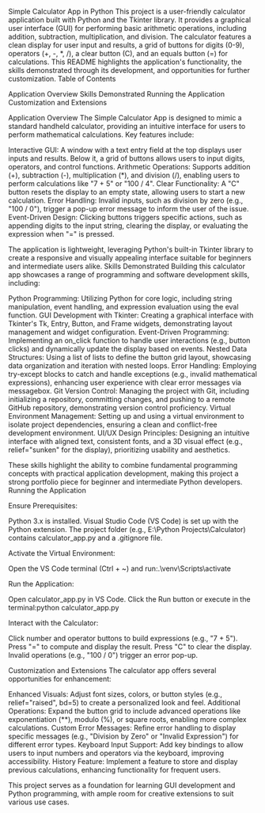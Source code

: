 Simple Calculator App in Python
This project is a user-friendly calculator application built with Python and the Tkinter library. It provides a graphical user interface (GUI) for performing basic arithmetic operations, including addition, subtraction, multiplication, and division. The calculator features a clean display for user input and results, a grid of buttons for digits (0-9), operators (+, -, *, /), a clear button (C), and an equals button (=) for calculations. This README highlights the application's functionality, the skills demonstrated through its development, and opportunities for further customization.
Table of Contents

Application Overview
Skills Demonstrated
Running the Application
Customization and Extensions

Application Overview
The Simple Calculator App is designed to mimic a standard handheld calculator, providing an intuitive interface for users to perform mathematical calculations. Key features include:

Interactive GUI: A window with a text entry field at the top displays user inputs and results. Below it, a grid of buttons allows users to input digits, operators, and control functions.
Arithmetic Operations: Supports addition (+), subtraction (-), multiplication (*), and division (/), enabling users to perform calculations like "7 + 5" or "100 / 4".
Clear Functionality: A "C" button resets the display to an empty state, allowing users to start a new calculation.
Error Handling: Invalid inputs, such as division by zero (e.g., "100 / 0"), trigger a pop-up error message to inform the user of the issue.
Event-Driven Design: Clicking buttons triggers specific actions, such as appending digits to the input string, clearing the display, or evaluating the expression when "=" is pressed.

The application is lightweight, leveraging Python's built-in Tkinter library to create a responsive and visually appealing interface suitable for beginners and intermediate users alike.
Skills Demonstrated
Building this calculator app showcases a range of programming and software development skills, including:

Python Programming: Utilizing Python for core logic, including string manipulation, event handling, and expression evaluation using the eval function.
GUI Development with Tkinter: Creating a graphical interface with Tkinter's Tk, Entry, Button, and Frame widgets, demonstrating layout management and widget configuration.
Event-Driven Programming: Implementing an on_click function to handle user interactions (e.g., button clicks) and dynamically update the display based on events.
Nested Data Structures: Using a list of lists to define the button grid layout, showcasing data organization and iteration with nested loops.
Error Handling: Employing try-except blocks to catch and handle exceptions (e.g., invalid mathematical expressions), enhancing user experience with clear error messages via messagebox.
Git Version Control: Managing the project with Git, including initializing a repository, committing changes, and pushing to a remote GitHub repository, demonstrating version control proficiency.
Virtual Environment Management: Setting up and using a virtual environment to isolate project dependencies, ensuring a clean and conflict-free development environment.
UI/UX Design Principles: Designing an intuitive interface with aligned text, consistent fonts, and a 3D visual effect (e.g., relief="sunken" for the display), prioritizing usability and aesthetics.

These skills highlight the ability to combine fundamental programming concepts with practical application development, making this project a strong portfolio piece for beginner and intermediate Python developers.
Running the Application

Ensure Prerequisites:

Python 3.x is installed.
Visual Studio Code (VS Code) is set up with the Python extension.
The project folder (e.g., E:\Python Projects\Calculator) contains calculator_app.py and a .gitignore file.


Activate the Virtual Environment:

Open the VS Code terminal (Ctrl + ~) and run:.\venv\Scripts\activate




Run the Application:

Open calculator_app.py in VS Code.
Click the Run button or execute in the terminal:python calculator_app.py




Interact with the Calculator:

Click number and operator buttons to build expressions (e.g., "7 + 5").
Press "=" to compute and display the result.
Press "C" to clear the display.
Invalid operations (e.g., "100 / 0") trigger an error pop-up.



Customization and Extensions
The calculator app offers several opportunities for enhancement:

Enhanced Visuals: Adjust font sizes, colors, or button styles (e.g., relief="raised", bd=5) to create a personalized look and feel.
Additional Operations: Expand the button grid to include advanced operations like exponentiation (**), modulo (%), or square roots, enabling more complex calculations.
Custom Error Messages: Refine error handling to display specific messages (e.g., "Division by Zero" or "Invalid Expression") for different error types.
Keyboard Input Support: Add key bindings to allow users to input numbers and operators via the keyboard, improving accessibility.
History Feature: Implement a feature to store and display previous calculations, enhancing functionality for frequent users.

This project serves as a foundation for learning GUI development and Python programming, with ample room for creative extensions to suit various use cases.